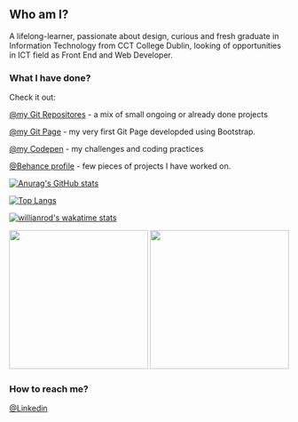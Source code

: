 ## Who am I?

A lifelong-learner, passionate about design, curious and fresh graduate in Information Technology from CCT College Dublin, looking of opportunities in ICT field as Front End and Web Developer.

### What I have done?

Check it out: 

[@my Git Repositores](https://github.com/jennifer-magpantay?tab=repositories) - a mix of small ongoing or already done projects

[@my Git Page](https://jennifer-magpantay.github.io/openapp-bootstrap/) - my very first Git Page developded using Bootstrap.

[@my Codepen](https://codepen.io/jennifer-ellen-magpantay) - my challenges and coding practices

[@Behance profile](https://www.behance.net/jennifer_magpantay) - few pieces of projects I have worked on. 


[![Anurag's GitHub stats](https://github-readme-stats.vercel.app/api?username=jennifer-magpantay&hide=stars,prs,issues&count_private=true&show_icons=true&theme=radical&hide_border=true&bg_color=000000)](https://github.com/jennifer-magpantay/github-readme-stats) 

[![Top Langs](https://github-readme-stats.vercel.app/api/top-langs/?username=jennifer-magpantay&layout=compact&theme=radical&hide_border=true&bg_color=000000)](https://github.com/jennifer-magpantay/github-readme-stats)

[![willianrod's wakatime stats](https://github-readme-stats.vercel.app/api/wakatime?username=jennifer_magpantay&theme=radical&hide_border=true&bg_color=000000)](https://github.com/jennifer-magpantay/github-readme-stats)

<div display="flex">
<img src="https://wakatime.com/share/@jennifer_magpantay/7f710778-eb29-47b4-a9d8-0ae745cc36b8.svg" width="250"/>
<img src="https://wakatime.com/share/@jennifer_magpantay/cc897ca9-049b-49fc-a7f7-e173fad1feb6.svg" width="250"/>
</div>

### How to reach me?

[@Linkedin](https://www.linkedin.com/in/jennifermagpantay/)
 


